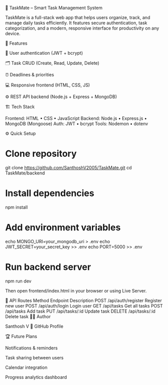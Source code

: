 🧠 TaskMate – Smart Task Management System

TaskMate is a full-stack web app that helps users organize, track, and manage daily tasks efficiently.
It features secure authentication, task categorization, and a modern, responsive interface for productivity on any device.

🚀 Features

🔐 User authentication (JWT + bcrypt)

🗂️ Task CRUD (Create, Read, Update, Delete)

⏰ Deadlines & priorities

💻 Responsive frontend (HTML, CSS, JS)

⚙️ REST API backend (Node.js + Express + MongoDB)

🏗️ Tech Stack

Frontend: HTML • CSS • JavaScript
Backend: Node.js • Express.js • MongoDB (Mongoose)
Auth: JWT • bcrypt
Tools: Nodemon • dotenv

⚙️ Quick Setup
# Clone repository
git clone https://github.com/SanthoshV2005/TaskMate.git
cd TaskMate/backend

# Install dependencies
npm install

# Add environment variables
echo MONGO_URI=your_mongodb_uri > .env
echo JWT_SECRET=your_secret_key >> .env
echo PORT=5000 >> .env

# Run backend server
npm run dev


Then open frontend/index.html in your browser or using Live Server.

🔗 API Routes
Method	Endpoint	Description
POST	/api/auth/register	Register new user
POST	/api/auth/login	Login user
GET	/api/tasks	Get all tasks
POST	/api/tasks	Add task
PUT	/api/tasks/:id	Update task
DELETE	/api/tasks/:id	Delete task
🧑‍💻 Author

Santhosh V
🔗 GitHub Profile

🏆 Future Plans

Notifications & reminders

Task sharing between users

Calendar integration

Progress analytics dashboard
